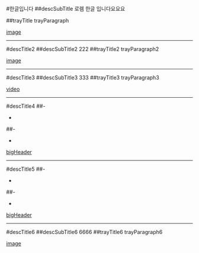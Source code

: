 #한글입니다
##descSubTitle
로렘 한글 입니다요요요

##trayTitle
trayParagraph

[image](mock-0.jpg)

---

#descTitle2
##descSubTitle2
222
##trayTitle2
trayParagraph2

[image](mock-1.jpg)

---

#descTitle3
##descSubTitle3
333
##trayTitle3
trayParagraph3

[video](/assets/videos/intro.mp4)

---

#descTitle4
##-

-

##-

-

[bigHeader](dummy-0.jpg)

---

#descTitle5
##-

-

##-

-

[bigHeader](dummy-1.jpg)

---

#descTitle6
##descSubTitle6
6666
##trayTitle6
trayParagraph6

[image](mock-0.jpg)
